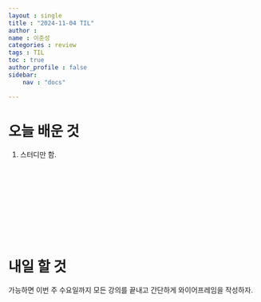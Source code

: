 ```yaml
---
layout : single
title : "2024-11-04 TIL"
author : 
name : 이준성
categories : review
tags : TIL
toc : true
author_profile : false
sidebar:
    nav : "docs"

---
```


# 오늘 배운 것

1. 스터디만 함.

<span style = "color:white; font-size:70%">
오늘은 하루 종일 JAVASCRIPT의 문법과 규칙(메모리, 콜백 함수, 호이스팅,this 할당)에 대해 배웠다.<br>
오늘 하루에 3주일치를 공부한 탓에 아직 완전히 이해가 가진 않는다.<br>
일단 내가 이해한 대로 적어보도록 하자.<br>
메모리 할당 : javascript의 숫자는 모두 8byte로 이루어져 있으며, 변수 이름의 메모리와 값의 메모리가 분리되어 있다.<br>
값을 복사할 때 memory를 복사하는 얕은 복사가 일어나서, 깊은 복사로 수정하지 않으면 문제가 생긴다.<br>
메모리에 값을 넣기 때문에 사용하지 않는 값이 생기면 정리한다.(가비지 컬렉팅)<br>
콜백 함수 : 함수를 변수처럼 사용하는 문법. 람다 함수와 비슷하게 보면 될 듯 하다.<br>
호이스팅 : 대충 작성해도 변수 선언과 함수의 위치를 런타임 중에 프로그램이 알아서 맞춰주는 일.<br>
다만 정리되는 순서가 있어서 유의를 해야 한다.<br>
당장은 이 정도라고 생각하면 될 듯 하다.
</span>



# 내일 할 것
가능하면 이번 주 수요일까지 모든 강의를 끝내고 간단하게 와이어프레임을 작성하자.
